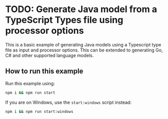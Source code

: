 # TODO: Generate Java model from a TypeScript Types file using processor options

This is a basic example of generating Java models using a Typescript type file as input and processor options. This can be extended to generating Go, C# and other supported language models.

## How to run this example

Run this example using:

```sh
npm i && npm run start
```

If you are on Windows, use the `start:windows` script instead:

```sh
npm i && npm run start:windows
```
